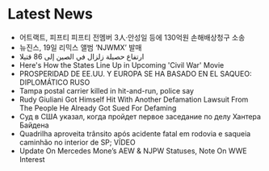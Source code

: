 # Latest News
-  어트랙트, 피프티 피프티 전멤버 3人·안성일 등에 130억원 손해배상청구 소송
-  뉴진스, 19일 리믹스 앨범 ‘NJWMX’ 발매
-  ارتفاع حصيلة زلزال في الصين إلى 86 قتيلا
-  Here's How the States Line Up in Upcoming 'Civil War' Movie
-  PROSPERIDAD DE EE.UU. Y EUROPA SE HA BASADO EN EL SAQUEO: DIPLOMÁTICO RUSO
-  Tampa postal carrier killed in hit-and-run, police say
-  Rudy Giuliani Got Himself Hit With Another Defamation Lawsuit From The People He Already Got Sued For Defaming
-  Суд в США указал, когда пройдет первое заседание по делу Хантера Байдена
-  Quadrilha aproveita trânsito após acidente fatal em rodovia e saqueia caminhão no interior de SP; VÍDEO
-  Update On Mercedes Mone’s AEW & NJPW Statuses, Note On WWE Interest
